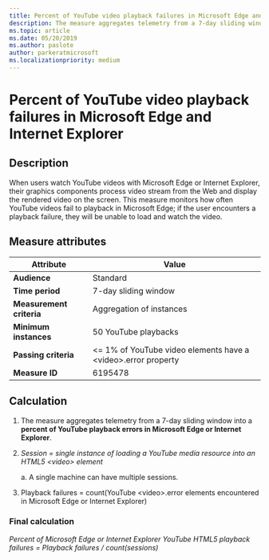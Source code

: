 ```yaml
---
title: Percent of YouTube video playback failures in Microsoft Edge and Internet Explorer
description: The measure aggregates telemetry from a 7-day sliding window into a percent of YouTube playback errors in Microsoft Edge or Internet Explorer
ms.topic: article
ms.date: 05/20/2019
ms.author: paslote
author: parkeratmicrosoft
ms.localizationpriority: medium
---
```


# Percent of YouTube video playback failures in Microsoft Edge and Internet Explorer

## Description

When users watch YouTube videos with Microsoft Edge or Internet Explorer, their graphics components process video stream from the Web and display the rendered video on the screen. This measure monitors how often YouTube videos fail to playback in Microsoft Edge; if the user encounters a playback failure, they will be unable to load and watch the video.

## Measure attributes

|Attribute|Value|
|----|----|
|**Audience**|Standard |
|**Time period**|7-day sliding window|
|**Measurement criteria**|Aggregation of instances|
|**Minimum instances**|50 YouTube playbacks|
|**Passing criteria**|<= 1% of YouTube video elements have a \<video>.error property|
|**Measure ID**|6195478|

## Calculation

1. The measure aggregates telemetry from a 7-day sliding window into a **percent of YouTube playback errors in Microsoft Edge or Internet Explorer**.
2. *Session = single instance of loading a YouTube media resource into an HTML5 \<video> element*

   a. A single machine can have multiple sessions.

3. Playback failures = count(YouTube \<video>.error elements encountered in Microsoft Edge or Internet Explorer)

### Final calculation

*Percent of Microsoft Edge or Internet Explorer YouTube HTML5 playback failures = Playback failures / count(sessions)*
